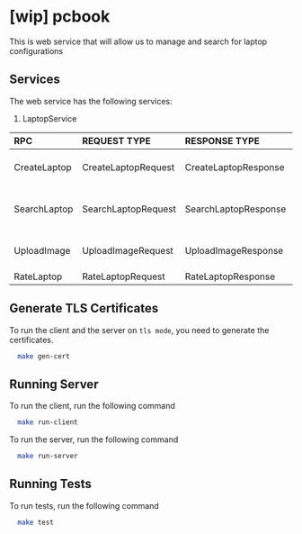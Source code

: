 # [wip] pcbook

This is web service that will allow us to manage and search for laptop configurations

## Services

The web service has the following services:

1. LaptopService

| RPC            | REQUEST TYPE          | RESPONSE TYPE          | DESCRIPTION                                       |
| :---           | :---                  |  :---                  | :---                                              |
| CreateLaptop   | CreateLaptopRequest   | CreateLaptopResponse   | Creates and stores a new laptop                   |
| SearchLaptop   | SearchLaptopRequest   | SearchLaptopResponse   |  Searches for a laptop using the provided `Filter`|
| UploadImage    | UploadImageRequest    | UploadImageResponse    |  Uploads and stores a laptop image                |
| RateLaptop     | RateLaptopRequest     | RateLaptopResponse     |  Rates a laptop                                   |

## Generate TLS Certificates

To run the client and the server on `tls mode`, you need to generate the certificates.

```bash
  make gen-cert
```

## Running Server

To run the client, run the following command

```bash
  make run-client
```

To run the server, run the following command

```bash
  make run-server
```

## Running Tests

To run tests, run the following command

```bash
  make test
```
